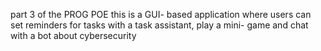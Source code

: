 part 3 of the PROG POE
this is a GUI- based application where users can set reminders for tasks with a task assistant, play a mini- game and chat with a bot about cybersecurity


